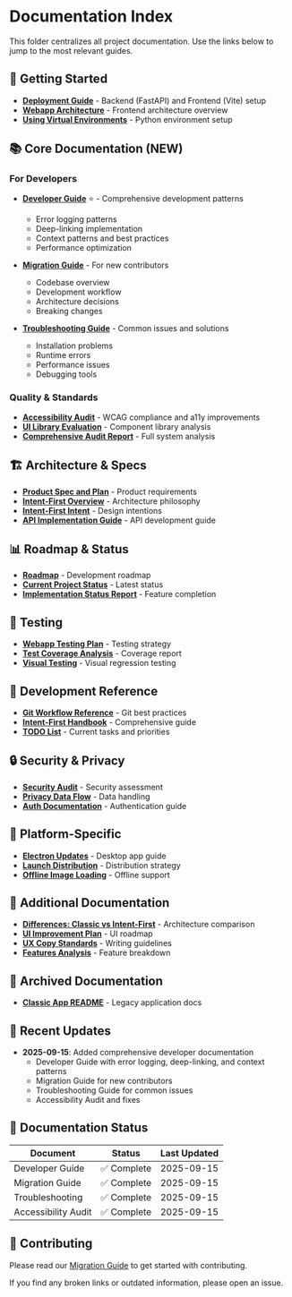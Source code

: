 # Documentation Index

This folder centralizes all project documentation. Use the links below to jump to the most relevant guides.

## 🚀 Getting Started
- **[Deployment Guide](./DEPLOYMENT.md)** - Backend (FastAPI) and Frontend (Vite) setup
- **[Webapp Architecture](./intent-first/webapp/ARCHITECTURE.md)** - Frontend architecture overview
- **[Using Virtual Environments](./USING_VENV.md)** - Python environment setup

## 📚 Core Documentation (NEW)

### For Developers
- **[Developer Guide](./DEVELOPER_GUIDE.md)** ⭐ - Comprehensive development patterns
  - Error logging patterns
  - Deep-linking implementation
  - Context patterns and best practices
  - Performance optimization

- **[Migration Guide](./MIGRATION_GUIDE.md)** - For new contributors
  - Codebase overview
  - Development workflow
  - Architecture decisions
  - Breaking changes

- **[Troubleshooting Guide](./TROUBLESHOOTING.md)** - Common issues and solutions
  - Installation problems
  - Runtime errors
  - Performance issues
  - Debugging tools

### Quality & Standards
- **[Accessibility Audit](./ACCESSIBILITY_AUDIT.md)** - WCAG compliance and a11y improvements
- **[UI Library Evaluation](./UI_LIBRARY_EVALUATION.md)** - Component library analysis
- **[Comprehensive Audit Report](./COMPREHENSIVE_AUDIT_REPORT.md)** - Full system analysis

## 🏗️ Architecture & Specs
- **[Product Spec and Plan](./PRODUCT_SPEC.md)** - Product requirements
- **[Intent-First Overview](./intent-first/README.md)** - Architecture philosophy
- **[Intent-First Intent](./intent-first/INTENT.md)** - Design intentions
- **[API Implementation Guide](./API_IMPLEMENTATION_GUIDE.md)** - API development guide

## 📊 Roadmap & Status
- **[Roadmap](./ROADMAP.md)** - Development roadmap
- **[Current Project Status](./CURRENT_PROJECT_STATUS.md)** - Latest status
- **[Implementation Status Report](./IMPLEMENTATION_STATUS_REPORT.md)** - Feature completion

## 🧪 Testing
- **[Webapp Testing Plan](./intent-first/webapp/TESTING_PLAN.md)** - Testing strategy
- **[Test Coverage Analysis](./TEST_COVERAGE_ANALYSIS_UPDATED.md)** - Coverage report
- **[Visual Testing](./VISUAL_TESTING.md)** - Visual regression testing

## 🔧 Development Reference
- **[Git Workflow Reference](./GIT_WORKFLOW_REFERENCE.md)** - Git best practices
- **[Intent-First Handbook](./intent_first_handbook.md)** - Comprehensive guide
- **[TODO List](./TODO.md)** - Current tasks and priorities

## 🔒 Security & Privacy
- **[Security Audit](./intent-first/SECURITY_AUDIT.md)** - Security assessment
- **[Privacy Data Flow](./PRIVACY_DATA_FLOW.md)** - Data handling
- **[Auth Documentation](./AUTH.md)** - Authentication guide

## 📱 Platform-Specific
- **[Electron Updates](./ELECTRON_UPDATES_AND_UPGRADES.md)** - Desktop app guide
- **[Launch Distribution](./LAUNCH_DISTRIBUTION.md)** - Distribution strategy
- **[Offline Image Loading](./OFFLINE_IMAGE_LOADING_SOLUTION.md)** - Offline support

## 📖 Additional Documentation
- **[Differences: Classic vs Intent-First](./DIFFERENCES.md)** - Architecture comparison
- **[UI Improvement Plan](./intent-first/UI_IMPROVEMENT_PLAN.md)** - UI roadmap
- **[UX Copy Standards](./UX_COPY_STANDARDS.md)** - Writing guidelines
- **[Features Analysis](./COMPREHENSIVE_FEATURES_ANALYSIS.md)** - Feature breakdown

## 📁 Archived Documentation
- **[Classic App README](./classic/README.md)** - Legacy application docs

## 🔄 Recent Updates
- **2025-09-15**: Added comprehensive developer documentation
  - Developer Guide with error logging, deep-linking, and context patterns
  - Migration Guide for new contributors
  - Troubleshooting Guide for common issues
  - Accessibility Audit and fixes

## 📝 Documentation Status

| Document | Status | Last Updated |
|----------|--------|--------------|
| Developer Guide | ✅ Complete | 2025-09-15 |
| Migration Guide | ✅ Complete | 2025-09-15 |
| Troubleshooting | ✅ Complete | 2025-09-15 |
| Accessibility Audit | ✅ Complete | 2025-09-15 |

## 🤝 Contributing
Please read our [Migration Guide](./MIGRATION_GUIDE.md) to get started with contributing.

If you find any broken links or outdated information, please open an issue.

